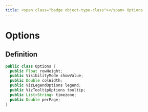 ```yaml
---
title: <span class="badge object-type-class"></span> Options
---
```

# <span class="badge object-type-class"></span> Options

## Definition

```java
public class Options {
  public Float rowHeight;
  public VisibilityMode showValue;
  public Double colWidth;
  public VizLegendOptions legend;
  public VizTooltipOptions tooltip;
  public List<String> timezone;
  public Double perPage;
}
```
